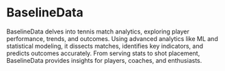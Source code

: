 # BaselineData
BaselineData delves into tennis match analytics, exploring player performance, trends, and outcomes. Using advanced analytics like ML and statistical modeling, it dissects matches, identifies key indicators, and predicts outcomes accurately. From serving stats to shot placement, BaselineData provides insights for players, coaches, and enthusiasts.
